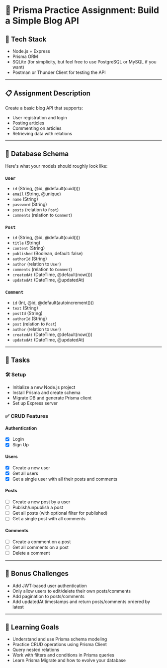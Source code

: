 # 🧪 **Prisma Practice Assignment: Build a Simple Blog API**

## 🔧 **Tech Stack**
- Node.js + Express
- Prisma ORM
- SQLite (for simplicity, but feel free to use PostgreSQL or MySQL if you want)
- Postman or Thunder Client for testing the API

---

## 📋 **Assignment Description**
Create a basic blog API that supports:
- User registration and login
- Posting articles
- Commenting on articles
- Retrieving data with relations

---

## 🧱 **Database Schema**
Here's what your models should roughly look like:

### `User`
- `id` (String, @id, @default(cuid()))
- `email` (String, @unique)
- `name` (String)
- `password` (String)
- `posts` (relation to `Post`)
- `comments` (relation to `Comment`)

### `Post`
- `id` (String, @id, @default(cuid()))
- `title` (String)
- `content` (String)
- `published` (Boolean, default: false)
- `authorId` (String)
- `author` (relation to `User`)
- `comments` (relation to `Comment`)
- `createdAt` (DateTime, @default(now()))
- `updatedAt` (DateTime, @updatedAt)

### `Comment`
- `id` (Int, @id, @default(autoincrement()))
- `text` (String)
- `postId` (String)
- `authorId` (String)
- `post` (relation to `Post`)
- `author` (relation to `User`)
- `createdAt` (DateTime, @default(now()))
- `updatedAt` (DateTime, @updatedAt)

---

## 📌 **Tasks**

### 🛠 Setup
- Initialize a new Node.js project
- Install Prisma and create schema
- Migrate DB and generate Prisma client
- Set up Express server

### ✅ CRUD Features

#### Authentication
- [x] Login
- [x] Sign Up

#### Users
- [x] Create a new user
- [x] Get all users
- [x] Get a single user with all their posts and comments

#### Posts
- [ ] Create a new post by a user
- [ ] Publish/unpublish a post
- [ ] Get all posts (with optional filter for published)
- [ ] Get a single post with all comments

#### Comments
- [ ] Create a comment on a post
- [ ] Get all comments on a post
- [ ] Delete a comment

---

## 🚀 **Bonus Challenges**
- Add JWT-based user authentication
- Only allow users to edit/delete their own posts/comments
- Add pagination to posts/comments
- Add updatedAt timestamps and return posts/comments ordered by latest

---

## 🧠 **Learning Goals**
- Understand and use Prisma schema modeling
- Practice CRUD operations using Prisma Client
- Query nested relations
- Work with filters and conditions in Prisma queries
- Learn Prisma Migrate and how to evolve your database